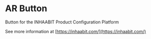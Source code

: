 # AR Button
Button for the INHAABIT Product Configuration Platform

See more information at [https://inhaabit.com/](https://inhaabit.com/)
